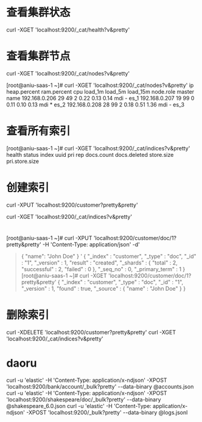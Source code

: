 # 查看集群状态
curl -XGET 'localhost:9200/_cat/health?v&pretty'

# 查看集群节点
curl -XGET 'localhost:9200/_cat/nodes?v&pretty'

[root@aniu-saas-1 ~]# curl -XGET 'localhost:9200/_cat/nodes?v&pretty'
ip            heap.percent ram.percent cpu load_1m load_5m load_15m node.role master name
192.168.0.206           29          49   2    0.22    0.13     0.14 mdi       -      es_1
192.168.0.207           19          99   0    0.11    0.10     0.13 mdi       *      es_2
192.168.0.208           28          99   2    0.18    0.51     1.36 mdi       -      es_3

# 查看所有索引
[root@aniu-saas-1 ~]# curl -XGET 'localhost:9200/_cat/indices?v&pretty'
health status index uuid pri rep docs.count docs.deleted store.size pri.store.size

# 创建索引

curl -XPUT 'localhost:9200/customer?pretty&pretty'

curl -XGET 'localhost:9200/_cat/indices?v&pretty'

# 
[root@aniu-saas-1 ~]# curl -XPUT 'localhost:9200/customer/doc/1?pretty&pretty' -H 'Content-Type: application/json' -d'
> {
>   "name": "John Doe"
> }
> '
{
  "_index" : "customer",
  "_type" : "doc",
  "_id" : "1",
  "_version" : 1,
  "result" : "created",
  "_shards" : {
    "total" : 2,
    "successful" : 2,
    "failed" : 0
  },
  "_seq_no" : 0,
  "_primary_term" : 1
}
[root@aniu-saas-1 ~]# curl -XGET 'localhost:9200/customer/doc/1?pretty&pretty'
{
  "_index" : "customer",
  "_type" : "doc",
  "_id" : "1",
  "_version" : 1,
  "found" : true,
  "_source" : {
    "name" : "John Doe"
  }
}

# 删除索引

curl -XDELETE 'localhost:9200/customer?pretty&pretty'
curl -XGET 'localhost:9200/_cat/indices?v&pretty'

# daoru 
curl -u 'elastic' -H 'Content-Type: application/x-ndjson' -XPOST 'localhost:9200/bank/account/_bulk?pretty' --data-binary @accounts.json
curl -u 'elastic' -H 'Content-Type: application/x-ndjson' -XPOST 'localhost:9200/shakespeare/doc/_bulk?pretty' --data-binary @shakespeare_6.0.json
curl -u 'elastic' -H 'Content-Type: application/x-ndjson' -XPOST 'localhost:9200/_bulk?pretty' --data-binary @logs.jsonl
